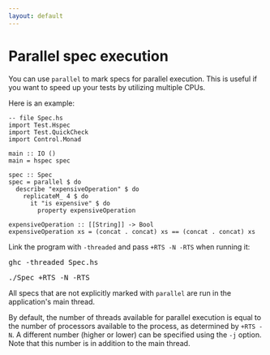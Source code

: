 ```yaml
---
layout: default
---
```


# Parallel spec execution

You can use `parallel` to mark specs for parallel execution.  This is useful if
you want to speed up your tests by utilizing multiple CPUs.

Here is an example:

```hspec
-- file Spec.hs
import Test.Hspec
import Test.QuickCheck
import Control.Monad

main :: IO ()
main = hspec spec

spec :: Spec
spec = parallel $ do
  describe "expensiveOperation" $ do
    replicateM_ 4 $ do
      it "is expensive" $ do
        property expensiveOperation

expensiveOperation :: [[String]] -> Bool
expensiveOperation xs = (concat . concat) xs == (concat . concat) xs
```

Link the program with `-threaded` and pass `+RTS -N -RTS` when running it:

<pre>
<kbd class="shell-input">ghc -threaded Spec.hs</kbd>
</pre>


<pre>
<kbd class="shell-input">./Spec +RTS -N -RTS</kbd>
</pre>


All specs that are not explicitly marked with `parallel` are run in the
application's main thread.


By default, the number of threads available for parallel execution is equal to
the number of processors available to the process, as determined by
`+RTS -N`.  A different number (higher or lower) can be specified using the
`-j` option.  Note that this number is in addition to the main thread.

